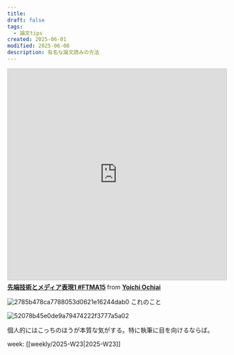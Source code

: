 ```yaml
---
title:
draft: false
tags:
  - 論文tips
created: 2025-06-01
modified: 2025-06-08
description: 有名な論文読みの方法
---
```

<iframe src="https://www.slideshare.net/slideshow/embed_code/key/2HlTo21lsJ2N18?startSlide=1" width="597" height="486" frameborder="0" marginwidth="0" marginheight="0" scrolling="no" style="border:1px solid #CCC; border-width:1px; margin-bottom:5px;max-width: 100%;" allowfullscreen></iframe> <div style="margin-bottom:5px"><strong> <a href="https://www.slideshare.net/slideshow/1-ftma15/47697911" title="先端技術とメディア表現1 #FTMA15" target="_blank">先端技術とメディア表現1 #FTMA15</a> </strong> from <strong> <a href="https://www.slideshare.net/Ochyai" target="_blank">Yoichi Ochiai</a> </strong></div>

![2785b478ca7788053d0621e16244dab0](https://i.gyazo.com/2785b478ca7788053d0621e16244dab0.png)
これのこと

![52078b45e0de9a79474222f3777a5a02](https://i.gyazo.com/52078b45e0de9a79474222f3777a5a02.png)

個人的にはこっちのほうが本質な気がする。特に執筆に目を向けるならば。

week: [[weekly/2025-W23|2025-W23]]
